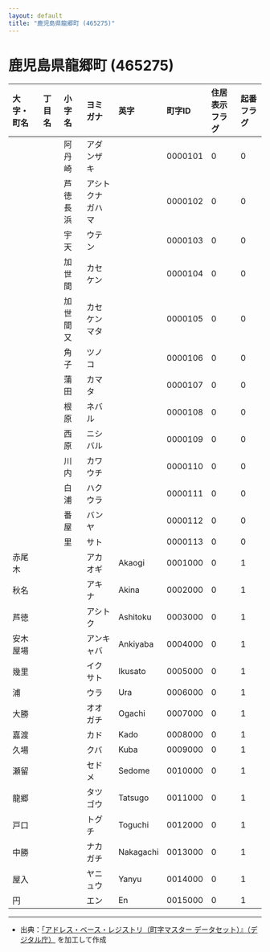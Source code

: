 ```yaml
---
layout: default
title: "鹿児島県龍郷町 (465275)"
---
```


# 鹿児島県龍郷町 (465275)

| 大字・町名 | 丁目名 | 小字名 | ヨミガナ | 英字 | 町字ID | 住居表示フラグ | 起番フラグ |
|:---|:---|:---|:---|:---|:---|:---|:---|
|  |  | 阿丹崎 | アダンザキ |  | 0000101 | 0 | 0 |
|  |  | 芦徳長浜 | アシトクナガハマ |  | 0000102 | 0 | 0 |
|  |  | 宇天 | ウテン |  | 0000103 | 0 | 0 |
|  |  | 加世間 | カセケン |  | 0000104 | 0 | 0 |
|  |  | 加世間又 | カセケンマタ |  | 0000105 | 0 | 0 |
|  |  | 角子 | ツノコ |  | 0000106 | 0 | 0 |
|  |  | 蒲田 | カマタ |  | 0000107 | 0 | 0 |
|  |  | 根原 | ネバル |  | 0000108 | 0 | 0 |
|  |  | 西原 | ニシバル |  | 0000109 | 0 | 0 |
|  |  | 川内 | カワウチ |  | 0000110 | 0 | 0 |
|  |  | 白浦 | ハクウラ |  | 0000111 | 0 | 0 |
|  |  | 番屋 | バンヤ |  | 0000112 | 0 | 0 |
|  |  | 里 | サト |  | 0000113 | 0 | 0 |
| 赤尾木 |  |  | アカオギ | Akaogi | 0001000 | 0 | 1 |
| 秋名 |  |  | アキナ | Akina | 0002000 | 0 | 1 |
| 芦徳 |  |  | アシトク | Ashitoku | 0003000 | 0 | 1 |
| 安木屋場 |  |  | アンキャバ | Ankiyaba | 0004000 | 0 | 1 |
| 幾里 |  |  | イクサト | Ikusato | 0005000 | 0 | 1 |
| 浦 |  |  | ウラ | Ura | 0006000 | 0 | 1 |
| 大勝 |  |  | オオガチ | Ogachi | 0007000 | 0 | 1 |
| 嘉渡 |  |  | カド | Kado | 0008000 | 0 | 1 |
| 久場 |  |  | クバ | Kuba | 0009000 | 0 | 1 |
| 瀬留 |  |  | セドメ | Sedome | 0010000 | 0 | 1 |
| 龍郷 |  |  | タツゴウ | Tatsugo | 0011000 | 0 | 1 |
| 戸口 |  |  | トグチ | Toguchi | 0012000 | 0 | 1 |
| 中勝 |  |  | ナカガチ | Nakagachi | 0013000 | 0 | 1 |
| 屋入 |  |  | ヤニュウ | Yanyu | 0014000 | 0 | 1 |
| 円 |  |  | エン | En | 0015000 | 0 | 1 |

---

- 出典：[「アドレス・ベース・レジストリ（町字マスター データセット）』（デジタル庁）](https://www.digital.go.jp/policies/base_registry_address/) を加工して作成